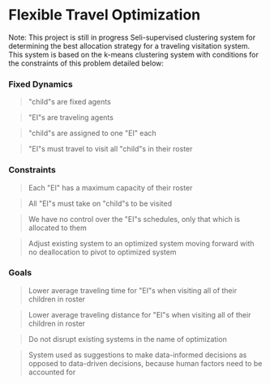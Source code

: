 # Flexible Travel Optimization

Note: This project is still in progress
Seli-supervised clustering system for determining the best allocation strategy for a traveling visitation system.  This system is based on the k-means clustering system with conditions for the constraints of this problem detailed below:

### Fixed Dynamics
> "child"s are fixed agents

> "EI"s are traveling agents

> "child"s are assigned to one "EI" each

> "EI"s must travel to visit all "child"s in their roster

### Constraints
> Each "EI" has a maximum capacity of their roster

> All "EI"s must take on "child"s to be visited

> We have no control over the "EI"s schedules, only that which is allocated to them

> Adjust existing system to an optimized system moving forward with no deallocation to pivot to optimized system

### Goals
> Lower average traveling time for "EI"s when visiting all of their children in roster

> Lower average traveling distance for "EI"s when visiting all of their children in roster

> Do not disrupt existing systems in the name of optimization

> System used as suggestions to make data-informed decisions as opposed to data-driven decisions, because human factors need to be accounted for
